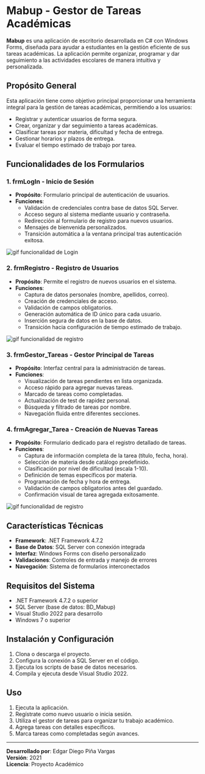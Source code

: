 # Mabup - Gestor de Tareas Académicas

**Mabup** es una aplicación de escritorio desarrollada en C# con Windows Forms, diseñada para ayudar a estudiantes en la gestión eficiente de sus tareas académicas. La aplicación permite organizar, programar y dar seguimiento a las actividades escolares de manera intuitiva y personalizada.

## Propósito General

Esta aplicación tiene como objetivo principal proporcionar una herramienta integral para la gestión de tareas académicas, permitiendo a los usuarios:

- Registrar y autenticar usuarios de forma segura.
- Crear, organizar y dar seguimiento a tareas académicas.
- Clasificar tareas por materia, dificultad y fecha de entrega.
- Gestionar horarios y plazos de entrega.
- Evaluar el tiempo estimado de trabajo por tarea.

## Funcionalidades de los Formularios

### 1. **frmLogIn** - Inicio de Sesión
- **Propósito**: Formulario principal de autenticación de usuarios.
- **Funciones**:
    - Validación de credenciales contra base de datos SQL Server.
    - Acceso seguro al sistema mediante usuario y contraseña.
    - Redirección al formulario de registro para nuevos usuarios.
    - Mensajes de bienvenida personalizados.
    - Transición automática a la ventana principal tras autenticación exitosa.

![gif funcionalidad de Login](https://media0.giphy.com/media/v1.Y2lkPTc5MGI3NjExaXl5MXM2Z3ZuYTNiajl0NDJrNnU2MDJrcDE3OW1xYmNyOW1mODdtMSZlcD12MV9pbnRlcm5hbF9naWZfYnlfaWQmY3Q9Zw/Zed5WMuOKCJVuehdKP/giphy.gif)

### 2. **frmRegistro** - Registro de Usuarios
- **Propósito**: Permite el registro de nuevos usuarios en el sistema.
- **Funciones**:
    - Captura de datos personales (nombre, apellidos, correo).
    - Creación de credenciales de acceso.
    - Validación de campos obligatorios.
    - Generación automática de ID único para cada usuario.
    - Inserción segura de datos en la base de datos.
    - Transición hacia configuración de tiempo estimado de trabajo.
      
![gif funcionalidad de registro](./assets/login.gif)

### 3. **frmGestor_Tareas** - Gestor Principal de Tareas
- **Propósito**: Interfaz central para la administración de tareas.
- **Funciones**:
    - Visualización de tareas pendientes en lista organizada.
    - Acceso rápido para agregar nuevas tareas.
    - Marcado de tareas como completadas.
    - Actualización de test de rapidez personal.
    - Búsqueda y filtrado de tareas por nombre.
    - Navegación fluida entre diferentes secciones.

### 4. **frmAgregar_Tarea** - Creación de Nuevas Tareas
- **Propósito**: Formulario dedicado para el registro detallado de tareas.
- **Funciones**:
    - Captura de información completa de la tarea (título, fecha, hora).
    - Selección de materia desde catálogo predefinido.
    - Clasificación por nivel de dificultad (escala 1-10).
    - Definición de temas específicos por materia.
    - Programación de fecha y hora de entrega.
    - Validación de campos obligatorios antes del guardado.
    - Confirmación visual de tarea agregada exitosamente.
 
![gif funcionalidad de registro](./assets/login.gif)


## Características Técnicas

- **Framework**: .NET Framework 4.7.2
- **Base de Datos**: SQL Server con conexión integrada
- **Interfaz**: Windows Forms con diseño personalizado
- **Validaciones**: Controles de entrada y manejo de errores
- **Navegación**: Sistema de formularios interconectados

## Requisitos del Sistema

- .NET Framework 4.7.2 o superior
- SQL Server (base de datos: BD_Mabup)
- Visual Studio 2022 para desarrollo
- Windows 7 o superior

## Instalación y Configuración

1.  Clona o descarga el proyecto.
2.  Configura la conexión a SQL Server en el código.
3.  Ejecuta los scripts de base de datos necesarios.
4.  Compila y ejecuta desde Visual Studio 2022.

## Uso

1.  Ejecuta la aplicación.
2.  Regístrate como nuevo usuario o inicia sesión.
3.  Utiliza el gestor de tareas para organizar tu trabajo académico.
4.  Agrega tareas con detalles específicos.
5.  Marca tareas como completadas según avances.

---

**Desarrollado por**: Edgar Diego Piña Vargas  
**Versión**: 2021  
**Licencia**: Proyecto Académico
